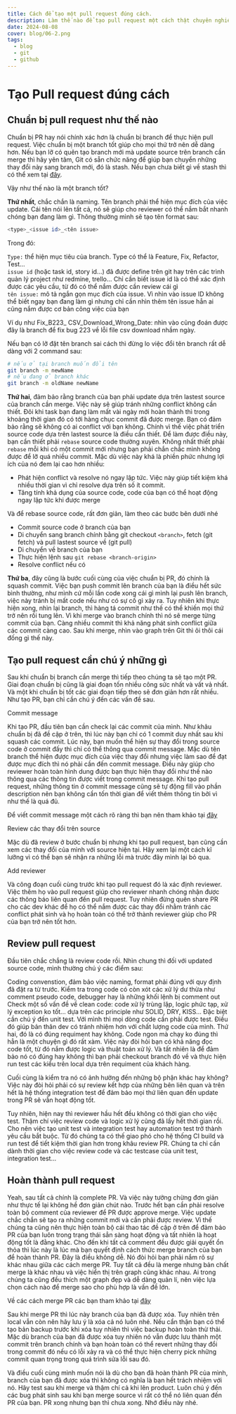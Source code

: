 ```yaml
---
title: Cách để tạo một pull request đúng cách.
description: Làm thế nào để tạo pull request một cách thật chuyên nghiệp.
date: 2024-08-08
cover: blog/06-2.png
tags:
  - blog
  - git
  - github
---
```


# Tạo Pull request đúng cách
## Chuẩn bị pull request như thế nào
Chuẩn bị PR hay nói chính xác hơn là chuẩn bị branch để thực hiện pull request. Việc chuẩn bị một branch tốt giúp cho mọi thứ trở nên dễ dàng hơn. Nếu bạn lỡ có quên tạo branch mới mà update source trên branch cần merge thì hãy yên tâm, Git có sẵn chức năng để giúp bạn chuyển những thay đổi này sang branch mới, đó là stash. Nếu bạn chưa biết gì về stash thì có thể xem tại [đây](https://viblo.asia/p/nhan-hon-cung-git-stash-07LKXM8JZV4).

Vậy như thế nào là một branch tốt?

**Thứ nhất**, chắc chắn là naming. Tên branch phải thể hiện mục đích của việc update. Cái tên nói lên tất cả, nó sẽ giúp cho reviewer có thể nắm bắt nhanh chóng bạn đang làm gì. Thông thường mình sẽ tạo tên format sau:

```bash
<type>_<issue id>_<tên issue>
```

Trong đó:

`Type:` thể hiện mục tiêu của branch. Type có thể là Feature, Fix, Refactor, Test…<br/>
`issue id` (hoặc task id, story id…) đã được define trên git hay trên các trình quản lý project như redmine, trello... Chỉ cần biết issue id là có thể xác định được các yêu cầu, từ đó có thể nắm được cần review cái gì<br/>
`tên issue:` mô tả ngắn gọn mục đích của issue. Vì nhìn vào issue ID không thể biết ngay bạn đang làm gì nhưng chỉ cần nhìn thêm tên issue hẳn ai cũng nắm được cơ bản công việc của bạn

Ví dụ như Fix_B223_ CSV_Download_Wrong_Date: nhìn vào cũng đoán được đây là branch để fix bug 223 về lỗi file csv download nhầm ngày.

Nếu bạn có lỡ đặt tên branch sai cách thì đừng lo việc đổi tên branch rất dễ dàng với 2 command sau:
```bash
# nếu ở tại branch muốn đổi tên
git branch -m newName
# nếu đang ở branch khác
git branch -m oldName newName
```
**Thứ hai**, đảm bảo rằng branch của bạn phải update dựa trên lastest source của branch cần merge. Việc này sẽ giúp tránh những conflict không cần thiết. Đôi khi task bạn đang làm mất vài ngày mới hoàn thành thì trong khoảng thời gian đó có tới hàng chục commit đã được merge. Bạn có đảm bảo rằng sẽ không có ai conflict với bạn không. Chính vì thế việc phát triển source code dựa trên lastest source là điều cần thiết. Để làm được điều này, bạn cần thiết phải `rebase` source code thường xuyên. Không nhất thiết phải `rebase` mỗi khi có một commit mới nhưng bạn phải chắn chắc mình không được để lỡ quá nhiều commit. Mặc dù việc này khá là phiền phức nhưng lợi ích của nó đem lại cao hơn nhiều:

- Phát hiện conflict và resolve nó ngay lập tức. Việc này giúp tiết kiệm khá nhiều thời gian vì chỉ resolve dựa trên số ít commit.
- Tăng tính khả dụng của source code, code của bạn có thể hoạt động ngay lập tức khi được merge

Và để rebase source code, rất đơn giản, làm theo các bước bên dưới nhé

- Commit source code ở branch của bạn
- Di chuyển sang branch chính bằng git checkout `<branch>`, fetch (git fetch) và pull lastest source về (git pull)
- Di chuyển về branch của bạn
- Thực hiện lệnh sau `git rebase <branch-origin>`
- Resolve conflict nếu có

**Thứ ba**, đây cũng là bước cuối cùng của việc chuẩn bị PR, đó chính là squash commit. Việc bạn push commit lên branch của bạn là điều hết sức bình thường, như mình cứ mỗi lần code xong cái gì mình lại push lên branch, việc này tránh bị mất code nếu như có sự cố gì xảy ra. Tuy nhiên khi thực hiện xong, nhìn lại branch, thì hàng tá commit như thế có thể khiến mọi thứ trở nên rối tung lên. Vì khi merge vào branch chính thì nó sẽ merge từng commit của bạn. Càng nhiều commit thì khả năng phát sinh conflict giữa các commit càng cao. Sau khi merge, nhìn vào graph trên Git thì ôi thôi cái đống gì thế này.

## Tạo pull request cần chú ý những gì

Sau khi chuẩn bị branch cần merge thì tiếp theo chúng ta sẽ tạo một PR. Giai đoạn chuẩn bị cũng là giai đoạn tốn nhiều công sức nhất và vất vả nhất. Và một khi chuẩn bị tốt các giai đoạn tiếp theo sẽ đơn giản hơn rất nhiều. Như tạo PR, bạn chỉ cần chú ý đến các vấn đề sau.

Commit message

Khi tạo PR, đầu tiên bạn cần check lại các commit của mình. Như khâu chuẩn bị đã đề cập ở trên, thì lúc này bạn chỉ có 1 commit duy nhất sau khi squash các commit. Lúc này, bạn muốn thể hiện sự thay đổi trong source code ở commit đấy thì chỉ có thể thông qua commit message. Mặc dù tên branch thể hiện được mục đích của việc thay đổi nhưng việc làm sao để đạt được mục đích thì nó phải cần đến commit message. Điều này giúp cho reviewer hoàn toàn hình dung được bạn thực hiện thay đổi như thế nào thông qua các thông tin được viết trong commit message. Khi tạo pull request, những thông tin ở commit message cũng sẽ tự động fill vào phần description nên bạn không cần tốn thời gian để viết thêm thông tin bởi vì như thế là quá đủ.

Để viết commit message một cách rõ ràng thì bạn nên tham khảo tại [đây](https://viblo.asia/p/ban-dang-viet-commit-message-nhu-the-nao-gDVK22A0KLj)

Review các thay đổi trên source

Mặc dù đã review ở bước chuẩn bị nhưng khi tạo pull request, bạn cũng cần xem các thay đổi của mình với source hiện tại. Hãy xem lại một cách kĩ lưỡng vì có thể bạn sẽ nhận ra những lỗi mà trước đây mình lại bỏ qua.

Add reviewer

Và công đoạn cuối cùng trước khi tạo pull request đó là xác định reviewer. Việc thêm họ vào pull request giúp cho reviewer nhanh chóng nhận được các thông báo liên quan đến pull request. Tuy nhiên đừng quên share PR cho các dev khác để họ có thể nắm được các thay đổi nhằm tránh các conflict phát sinh và họ hoàn toàn có thể trở thành reviewer giúp cho PR của bạn trở nên tốt hơn.

## Review pull request

Đầu tiên chắc chắng là review code rồi. Nhìn chung thì đối với updated source code, mình thường chú ý các điểm sau:

Coding convenstion, đảm bảo việc naming, format phải đúng với quy định đã đặt ra từ trước.
Kiểm tra trong code có còn xót các xử lý dư thừa như comment pseudo code, debugger hay là những khối lệnh bị comment out
Check một số vấn đề về clean code: code xử lý trùng lặp, logic phức tạp, xử lý exception ko tốt... dựa trên các principle như SOLID, DRY, KISS...
Đặc biệt cần chú ý đến unit test. Với mình thì mọi dòng code cần phải được test. Điều đó giúp bản thân dev có tránh nhiệm hơn với chất lượng code của mình.
Thứ hai, đó là có đúng requiment hay không. Code ngon mà chạy ko đúng thì hẳn là một chuyện gì đó rất xàm. Việc này đòi hỏi bạn có khả năng đọc code tốt, từ đó nắm được logic và thuật toán xử lý. Và tất nhiên là để đảm bảo nó có đúng hay không thì bạn phải checkout branch đó về và thực hiện run test các kiểu trên local dựa trên requiment của khách hàng.

Cuối cùng là kiểm tra nó có ảnh hưởng đến những bộ phận khác hay không? Việc này đòi hỏi phải có sự review kết hợp của những bên liên quan và trên hết là hệ thống integration test để đảm bảo mọi thứ liên quan đến update trong PR sẽ vẫn hoạt động tốt.

Tuy nhiên, hiện nay thì reviewer hầu hết đều không có thời gian cho việc test. Thậm chí việc review code và logic xử lý cũng đã lấy hết thời gian rồi. Cho nên việc tạo unit test và integration test hay automation test trở thành yêu cầu bắt buộc. Từ đó chúng ta có thế giao phó cho hệ thống CI build và run test để tiết kiệm thời gian hơn trong khâu review PR. Chúng ta chỉ cần dành thời gian cho việc review code và các testcase của unit test, integration test...

## Hoàn thành pull request

Yeah, sau tất cả chính là complete PR. Và việc này tưởng chừng đơn giản như thực tế lại không hề đơn giản chút nào. Trước hết bạn cần phải resolve toàn bộ comment của reviewer để PR được approve merge. Việc update chắc chắn sẽ tạo ra những commit mới và cần phải được review. Vì thế chúng ta cũng nên thực hiện toàn bộ cái thao tác đề cập ở trên để đảm bảo PR của bạn luôn trong trạng thái sẳn sàng hoạt động và tất nhiên là hoạt động tốt là đằng khác. Cho đến khi tất cả comment đều được giải quyết ổn thỏa thì lúc này là lúc mà bạn quyết định cách thức merge branch của bạn để hoàn thành PR. Đây là điều không dễ. Nó đòi hỏi bạn phải nắm rõ sự khác nhau giữa các cách merge PR. Tuy tất cả đều là merge nhưng bản chất merge là khác nhau và việc hiển thị trên graph cũng khác nhau. Ai trong chúng ta cũng đều thích một graph đẹp và dễ dàng quản lí, nên việc lựa chọn cách nào để merge sao cho phù hợp là vấn đề lớn.

Về các cách merge PR các bạn tham khảo tại [đây](https://docs.github.com/en/pull-requests/collaborating-with-pull-requests/incorporating-changes-from-a-pull-request/about-pull-request-merges)

Sau khi merge PR thì lúc này branch của bạn đã được xóa. Tuy nhiên trên local vẫn còn nên hãy lưu ý là xóa cả nó luôn nhé. Nếu cẩn thận bạn có thể tạo bản backup trước khi xóa tuy nhiên thì việc backup hoàn toàn thừ thải. Mặc dù branch của bạn đã được xóa tuy nhiên nó vẫn được lưu thành một commit trên branch chính và bạn hoàn toàn có thể revert những thay đổi trong commit đó nếu có lỗi xảy ra và có thể thực hiện cherry pick những commit quan trọng trong quá trình sửa lỗi sau đó.

Và điều cuối cùng mình muốn nói là dù cho bạn đã hoàn thành PR của mình, branch của bạn đã được xóa thì không có nghĩa là bạn hết trách nhiệm với nó. Hãy test sau khi merge và thậm chí cả khi lên product. Luôn chú ý đến các bug phát sinh sau khi bạn merge source vì rất có thể nó liên quan đến PR của bạn. PR xong nhưng bạn thì chưa xong. Nhớ điều này nhé.